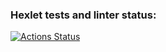 ### Hexlet tests and linter status:
[![Actions Status](https://github.com/AnastasiaVasileva/frontend-project-46/actions/workflows/hexlet-check.yml/badge.svg)](https://github.com/AnastasiaVasileva/frontend-project-46/actions)